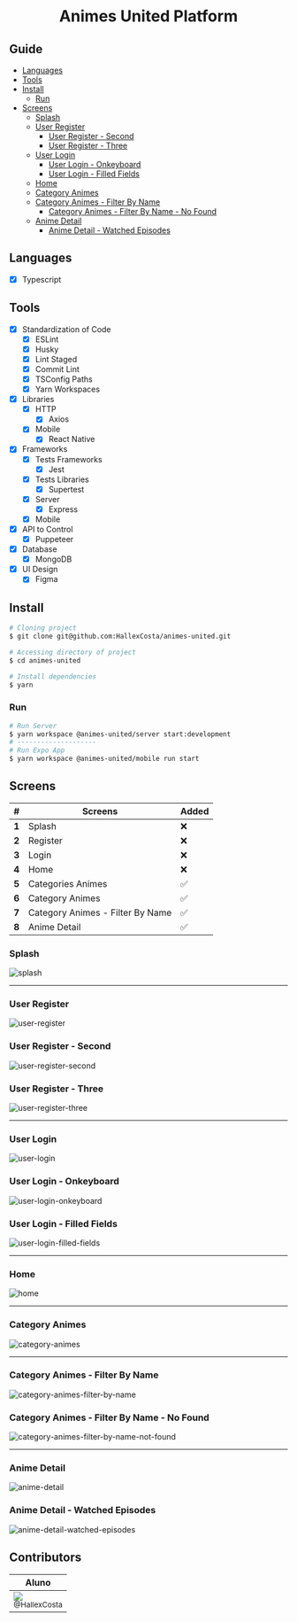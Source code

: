<h1 align="center">Animes United Platform</h1>

## Guide

- [Languages](#languages)
- [Tools](#tools)
- [Install](#install)
  - [Run](#run)
- [Screens](#screens)
  - [Splash](#splash)
  - [User Register](#user-register)
    - [User Register - Second](#user-register-second)
    - [User Register - Three](#user-register-three)
  - [User Login](#user-login)
    - [User Login - Onkeyboard](#user-login-onkeyboard)
    - [User Login - Filled Fields](#user-login-filled-fields)
  - [Home](#home)
  - [Category Animes](#category-animes)
  - [Category Animes - Filter By Name](#category-animes-filter-by-name)
    - [Category Animes - Filter By Name - No Found](#category-animes-filter-by-name-not-found)
  - [Anime Detail](#anime-detail)
    - [Anime Detail - Watched Episodes](#anime-detail-watched-episodes)

[](#languages)

## Languages

- [x] Typescript

[](#Tools)

## Tools

- [x] Standardization of Code
  - [x] ESLint
  - [x] Husky
  - [x] Lint Staged
  - [x] Commit Lint
  - [x] TSConfig Paths
  - [x] Yarn Workspaces
- [x] Libraries
  - [x] HTTP
    - [x] Axios
  - [x] Mobile
    - [x] React Native
- [x] Frameworks
  - [x] Tests Frameworks
    - [x] Jest
  - [x] Tests Libraries
    - [x] Supertest
  - [x] Server
    - [x] Express
  - [x] Mobile
- [x] API to Control
  - [x] Puppeteer
- [x] Database
  - [x] MongoDB
- [x] UI Design
  - [x] Figma

[](#install)

## Install

```sh
# Cloning project
$ git clone git@github.com:HallexCosta/animes-united.git

# Accessing directory of project
$ cd animes-united

# Install dependencies
$ yarn
```

### Run

[](#run)

```sh
# Run Server
$ yarn workspace @animes-united/server start:development
# --------------------
# Run Expo App
$ yarn workspace @animes-united/mobile run start
```

[](#screens)

## Screens

| #     | Screens                          | Added |
| ----- | -------------------------------- | ----- |
| **1** | Splash                           | ❌    |
| **2** | Register                         | ❌    |
| **3** | Login                            | ❌    |
| **4** | Home                             | ❌    |
| **5** | Categories Animes                | ✅    |
| **6** | Category Animes                  | ✅    |
| **7** | Category Animes - Filter By Name | ✅    |
| **8** | Anime Detail                     | ✅    |

[](#splash)

### Splash

![splash](./assets/screens/splash.png)

---

[](#user-register)

### User Register

![user-register](./assets/screens/user-register.png)

[](#user-register-second)

### User Register - Second

![user-register-second](./assets/screens/user-register-second.png)

[](#user-register-three)

### User Register - Three

![user-register-three](./assets/screens/user-register-three.png)

---

[](#user-login)

### User Login

![user-login](./assets/screens/user-login.png)

[](#user-login-onkeyboard)

### User Login - Onkeyboard

![user-login-onkeyboard](./assets/screens/user-login-onkeyboard.png)

[](#user-login-filled-fields)

### User Login - Filled Fields

![user-login-filled-fields](./assets/screens/user-login-filled-fields.png)

---

[](#home)

### Home

![home](./assets/screens/home.png)

---

[](#category-animes)

### Category Animes

![category-animes](./assets/screens/category-animes.png)

---

[](#category-animes-filter-by-name)

### Category Animes - Filter By Name

![category-animes-filter-by-name](./assets/screens/category-animes-filter-by-name.png)

[](#category-animes-filter-by-name-not-found)

### Category Animes - Filter By Name - No Found

![category-animes-filter-by-name-not-found](./assets/screens/category-animes-filter-by-name-not-found.png)

---

[](#anime-detail)

### Anime Detail

![anime-detail](./assets/screens/anime-detail.png)

[](#anime-detail-watched-episodes)

### Anime Detail - Watched Episodes

![anime-detail-watched-episodes](./assets/screens/anime-detail-watched-episodes.png)

## Contributors

| Aluno                                                                                                                                |
| ------------------------------------------------------------------------------------------------------------------------------------ |
| [<img src="https://avatars0.githubusercontent.com/u/55293671?s=115&v=4"><br><sub>@HallexCosta</sub>](https://github.com/HallexCosta) |
